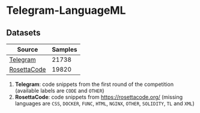 # Telegram-LanguageML

## Datasets

| Source                                                                   | Samples |
|--------------------------------------------------------------------------|---------|
| [Telegram](https://data-static.usercontent.dev/ml2023-r1-dataset.tar.gz) | 21738   |
| [RosettaCode](https://github.com/acmeism/RosettaCodeData)                | 19820   |

1. **Telegram**: code snippets from the first round of the competition (available labels are `CODE` and `OTHER`)
2. **RosettaCode**: code snippets from  https://rosettacode.org/ (missing languages are `CSS`, `DOCKER`, `FUNC`, `HTML`, `NGINX`, `OTHER`, `SOLIDITY`, `TL` and `XML`)

